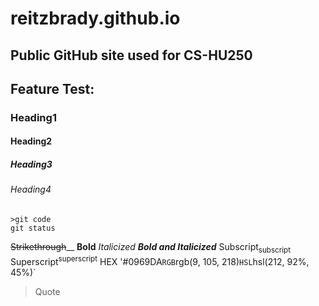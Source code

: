 # reitzbrady.github.io
## Public GitHub site used for CS-HU250 
## Feature Test:
### Heading1
#### Heading2
##### Heading3
###### Heading4
``````
>git code
git status
``````
~~Strikethrough~~__
**Bold**
_Italicized_
***Bold and Italicized***
Subscript<sub>subscript</sub>
Superscript<sup>superscript</sup>
HEX '#0969DA`
RGB	`rgb(9, 105, 218)`
HSL	`hsl(212, 92%, 45%)`
> Quote
